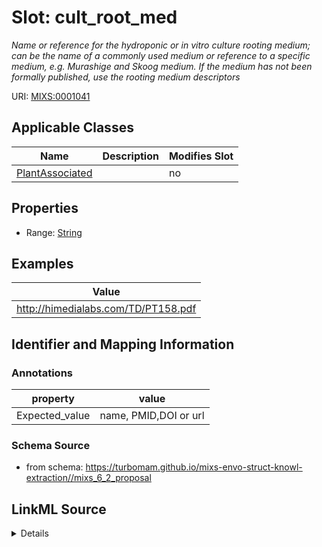# Slot: cult_root_med


_Name or reference for the hydroponic or in vitro culture rooting medium; can be the name of a commonly used medium or reference to a specific medium, e.g. Murashige and Skoog medium. If the medium has not been formally published, use the rooting medium descriptors_



URI: [MIXS:0001041](https://w3id.org/mixs/0001041)



<!-- no inheritance hierarchy -->




## Applicable Classes

| Name | Description | Modifies Slot |
| --- | --- | --- |
[PlantAssociated](PlantAssociated.md) |  |  no  |







## Properties

* Range: [String](String.md)






## Examples

| Value |
| --- |
| http://himedialabs.com/TD/PT158.pdf |

## Identifier and Mapping Information





### Annotations

| property | value |
| --- | --- |
| Expected_value | name, PMID,DOI or url |



### Schema Source


* from schema: https://turbomam.github.io/mixs-envo-struct-knowl-extraction//mixs_6_2_proposal




## LinkML Source

<details>
```yaml
name: cult_root_med
annotations:
  Expected_value:
    tag: Expected_value
    value: name, PMID,DOI or url
description: Name or reference for the hydroponic or in vitro culture rooting medium;
  can be the name of a commonly used medium or reference to a specific medium, e.g.
  Murashige and Skoog medium. If the medium has not been formally published, use the
  rooting medium descriptors
title: culture rooting medium
notes:
- culture
examples:
- value: http://himedialabs.com/TD/PT158.pdf
from_schema: https://turbomam.github.io/mixs-envo-struct-knowl-extraction//mixs_6_2_proposal
rank: 1000
string_serialization: '{text}|{PMID}|{DOI}|{URL}'
slot_uri: MIXS:0001041
multivalued: false
alias: cult_root_med
domain_of:
- PlantAssociated
range: string
required: false
recommended: false

```
</details>